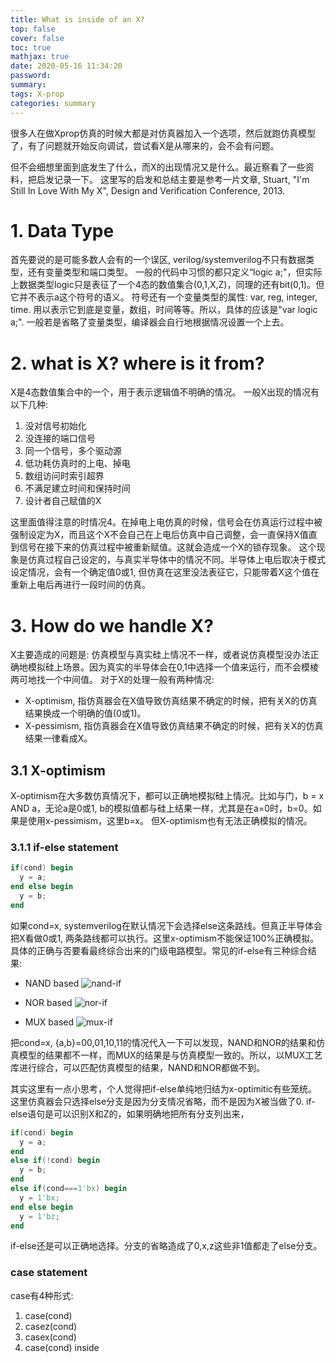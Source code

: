 ```yaml
---
title: What is inside of an X?
top: false
cover: false
toc: true
mathjax: true
date: 2020-05-16 11:34:20
password:
summary:
tags: X-prop
categories: summary
---
```


很多人在做Xprop仿真的时候大都是对仿真器加入一个选项，然后就跑仿真模型了，有了问题就开始反向调试，尝试看X是从哪来的，会不会有问题。

<!--- more --->

但不会细想里面到底发生了什么，而X的出现情况又是什么。最近察看了一些资料，把启发记录一下。
这里写的启发和总结主要是参考一片文章, Stuart, "I'm Still In Love With My X", Design and Verification Conference, 2013.

# 1. Data Type
首先要说的是可能多数人会有的一个误区, verilog/systemverilog不只有数据类型，还有变量类型和端口类型。
一般的代码中习惯的都只定义“logic a;"，但实际上数据类型logic只是表征了一个4态的数值集合(0,1,X,Z)，同理的还有bit(0,1)。但它并不表示a这个符号的语义。
符号还有一个变量类型的属性: var, reg, integer, time. 用以表示它到底是变量，数组，时间等等。所以，具体的应该是"var logic a;".
一般若是省略了变量类型，编译器会自行地根据情况设置一个上去。

# 2. what is X? where is it from?
X是4态数值集合中的一个，用于表示逻辑值不明确的情况。
一般X出现的情况有以下几种:
1. 没对信号初始化
2. 没连接的端口信号
3. 同一个信号，多个驱动源
4. 低功耗仿真时的上电、掉电
5. 数组访问时索引超界
6. 不满足建立时间和保持时间
7. 设计者自己赋值的X

这里面值得注意的时情况4。在掉电上电仿真的时候，信号会在仿真运行过程中被强制设定为X，而且这个X不会自己在上电后仿真中自己调整，会一直保持X值直到信号在接下来的仿真过程中被重新赋值。这就会造成一个X的锁存现象。
这个现象是仿真过程自己设定的，与真实半导体中的情况不同。半导体上电后取决于模式设定情况，会有一个确定值0或1, 但仿真在这里没法表征它，只能带着X这个值在重新上电后再进行一段时间的仿真。

# 3. How do we handle X?
X主要造成的问题是: 仿真模型与真实硅上情况不一样，或者说仿真模型没办法正确地模拟硅上场景。因为真实的半导体会在0,1中选择一个值来运行，而不会模棱两可地找一个中间值。
对于X的处理一般有两种情况:
* X-optimism, 指仿真器会在X值导致仿真结果不确定的时候，把有关X的仿真结果换成一个明确的值(0或1)。
* X-pessimism, 指仿真器会在X值导致仿真结果不确定的时候，把有关X的仿真结果一律看成X。

## 3.1 X-optimism
X-optimism在大多数仿真情况下，都可以正确地模拟硅上情况。比如与门，b = x AND a，无论a是0或1, b的模拟值都与硅上结果一样，尤其是在a=0时，b=0。如果是使用x-pessimism，这里b=x。
但X-optimism也有无法正确模拟的情况。
### 3.1.1 if-else statement
~~~verilog
if(cond) begin
  y = a;
end else begin
  y = b;
end
~~~
如果cond=x, systemverilog在默认情况下会选择else这条路线。但真正半导体会把X看做0或1, 两条路线都可以执行。这里x-optimism不能保证100%正确模拟。
具体的正确与否要看最终综合出来的门级电路模型。常见的if-else有三种综合结果:
* NAND based
![nand-if](nand-if.png)

* NOR based
![nor-if](nor-if.png)

* MUX based
![mux-if](mux-if.png)

把cond=x, {a,b}=00,01,10,11的情况代入一下可以发现，NAND和NOR的结果和仿真模型的结果都不一样，而MUX的结果是与仿真模型一致的。所以，以MUX工艺库进行综合，可以匹配仿真模型的结果，NAND和NOR都做不到。

其实这里有一点小思考，个人觉得把if-else单纯地归结为x-optimitic有些笼统。这里仿真器会只选择else分支是因为分支情况省略，而不是因为X被当做了0. if-else语句是可以识别X和Z的，如果明确地把所有分支列出来，
~~~verilog
if(cond) begin
  y = a;
end 
else if(!cond) begin
  y = b;
end
else if(cond===1'bx) begin
  y = 1'bx;
end else begin
  y = 1'bz;
end
~~~
if-else还是可以正确地选择。分支的省略造成了0,x,z这些非1值都走了else分支。

### case statement
case有4种形式:
1. case(cond)
2. casez(cond)
3. casex(cond)
4. case(cond) inside


